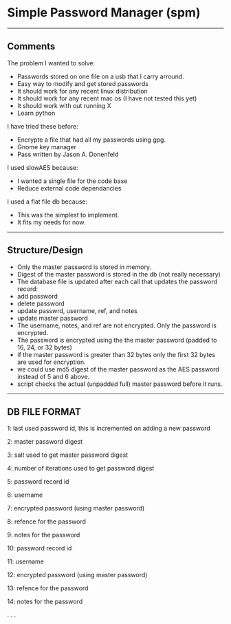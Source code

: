 Simple Password Manager (spm)
=============================

--------
Comments
--------
The problem I wanted to solve:
- Passwords stored on one file on a usb that I carry arround.
- Easy way to modify and get stored passwords
- It should work for any recent linux distribution
- It should work for any recent mac os (I have not tested this yet)
- It should work with out running X 
- Learn python

I have tried these before:
- Encrypte a file that had all my passwords using gpg.
- Gnome key manager
- Pass written by Jason A. Donenfeld 

I used slowAES because:
- I wanted a single file for the code base
- Reduce external code dependancies

I used a flat file db because:
- This was the simplest to implement. 
- It fits my needs for now.


-----------------
Structure/Design
-----------------
- Only the master password is stored in memory.
- Digest of the master password is stored in the db (not really necessary)
- The database file is updated after each call that updates the password record:
 - add password
 - delete password
 - update passwrd, username, ref, and notes
 - update master password
- The username, notes, and ref are not encrypted. Only the password is encrypted.
- The password is encrypted using the the master password (padded to 16, 24, or 32 bytes)
- if the master password is greater than 32 bytes only the first 32 bytes are used for encryption.
- we could use md5 digest of the master password as the AES password instead of 5 and 6 above.
- script checks the actual (unpadded full) master password before it runs.

--------------
DB FILE FORMAT 
--------------

1: last used password id, this is incremented on adding a new password

2: master password digest

3: salt used to get master password digest 

4: number of iterations used to get password digest


5: password record id 

6: username 

7: encrypted password (using master password)

8: refence for the password

9: notes for the password


10: password record id 

11: username 

12: encrypted password (using master password)

13: refence for the password

14: notes for the password

.
.
.
